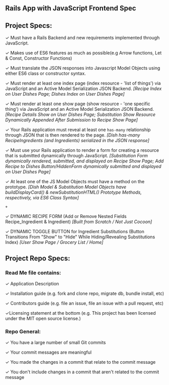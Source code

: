 ## Rails App with JavaScript Frontend Spec
## Project Specs:

&#10003; Must have a Rails Backend and new requirements implemented through JavaScript.

&#10003; Makes use of ES6 features as much as possible(e.g Arrow functions, Let & Const, Constructor Functions)

&#10003; Must translate the JSON responses into Javascript Model Objects using either ES6 class or constructor syntax.

&#10003; Must render at least one index page (index resource - 'list of things') via JavaScript and an Active Model Serialization JSON Backend. *[Recipe Index on User Dishes Page; Dishes Index on User Dishes Page]*

&#10003; Must render at least one show page (show resource - 'one specific thing') via JavaScript and an Active Model Serialization JSON Backend. *[Recipe Details Show on User Dishes Page; Substitution Show Resource Dynamically Appended After Submission to Recipe Show Page]*

&#10003; Your Rails application must reveal at least one `has-many` relationship through JSON that is then rendered to the page. *[Dish has-many RecipeIngredients (and Ingredients) serialized in the JSON response]*

&#10003; Must use your Rails application to render a form for creating a resource that is submitted dynamically through JavaScript. *[Substitution Form dynamically rendered, submitted, and displayed on Recipe Show Page; Add Recipe to Dishes Button/HiddenForm dynamically submitted and displayed on User Dishes Page]*

&#10003; At least one of the JS Model Objects must have a method on the prototype. *[Dish Model & Substitution Model Objects have buildDisplayCard() & newSubstitutionHTML() Prototype Methods, respectively, via ES6 Class Syntax]*

`+`

&#10003; DYNAMIC RECIPE FORM (Add or Remove Nested Fields Recipe_Ingredient & Ingredient) *[Built from Scratch / Not Just Cocoon]*

&#10003; DYNAMIC TOGGLE BUTTON for Ingredient Substitutions (Button Transitions From "Show" to "Hide" While Hiding/Revealing Substitutions Index) *[User Show Page / Grocery List / Home]*

## Project Repo Specs:
 ### Read Me file contains:

&#10003; Application Description

&#10003; Installation guide (e.g. fork and clone repo, migrate db, bundle install, etc)

&#10003; Contributors guide (e.g. file an issue, file an issue with a pull request, etc)

&#10003;Licensing statement at the bottom (e.g. This project has been licensed under the MIT open source license.)

### Repo General:

&#10003; You have a large number of small Git commits

&#10003; Your commit messages are meaningful

&#10003; You made the changes in a commit that relate to the commit message

&#10003; You don't include changes in a commit that aren't related to the commit message
